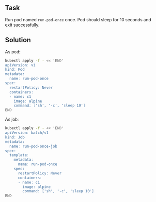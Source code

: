 
## Task

Run pod named `run-pod-once` once. Pod should sleep for 10 seconds and exit successfully.

## Solution

As pod:

```sh
kubectl apply -f - << 'END'
apiVersion: v1
kind: Pod
metadata:
  name: run-pod-once
spec:
  restartPolicy: Never
  containers:
  - name: c1
    image: alpine
    command: ['sh', '-c', 'sleep 10']
END
```

As job:

```sh
kubectl apply -f - << 'END'
apiVersion: batch/v1
kind: Job
metadata:
  name: run-pod-once-job
spec:
  template:
    metadata:
      name: run-pod-once
    spec:
      restartPolicy: Never
      containers:
      - name: c1
        image: alpine
        command: ['sh', '-c', 'sleep 10']
END
```
